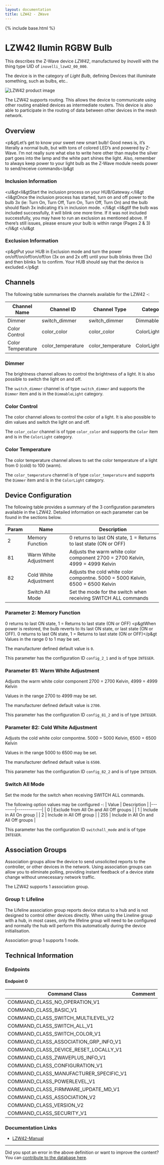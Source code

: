 ```yaml
---
layout: documentation
title: LZW42 - ZWave
---
```


{% include base.html %}

# LZW42 Ilumin RGBW Bulb
This describes the Z-Wave device *LZW42*, manufactured by *Inovelli* with the thing type UID of ```inovelli_lzw42_00_000```.

The device is in the category of *Light Bulb*, defining Devices that illuminate something, such as bulbs, etc..

![LZW42 product image](https://opensmarthouse.org/zwavedatabase/1165/image/)


The LZW42 supports routing. This allows the device to communicate using other routing enabled devices as intermediate routers.  This device is also able to participate in the routing of data between other devices in the mesh network.

## Overview

<p&gtLet’s get to know your sweet new smart bulb! Good news is, it’s literally a normal bulb, but with tons of colored LED’s and powered by Z-Wave. I’m not really sure what else to write here other than maybe the silver part goes into the lamp and the white part shines the light. Also, remember to always keep power to your light bulb as the Z-Wave module needs power to send/receive commands</p&gt

### Inclusion Information

<ul&gt<li&gtStart the inclusion process on your HUB/Gateway.</li&gt <li&gtOnce the inclusion process has started, turn on and off power to the bulb 3x (ie: Turn On, Turn Off, Turn On, Turn Off, Turn On) and the bulb should flash 3x indicating it’s in inclusion mode. </li&gt <li&gtIf the bulb was included successfully, it will blink one more time. If it was not included successfully, you may have to run an exclusion as mentioned above. If there’s still issues, please ensure your bulb is within range (Pages 2 & 3)</li&gt </ul&gt

### Exclusion Information

<p&gtPut your HUB in Exclusion mode and turn the power on/off/on/off/on/off/on (3x on and 2x off) until your bulb blinks three (3x) and then blinks 1x to confirm. Your HUB should say that the device is excluded.</p&gt

## Channels

The following table summarises the channels available for the LZW42 -:

| Channel Name | Channel ID | Channel Type | Category | Item Type |
|--------------|------------|--------------|----------|-----------|
| Dimmer | switch_dimmer | switch_dimmer | DimmableLight | Dimmer | 
| Color Control | color_color | color_color | ColorLight | Color | 
| Color Temperature | color_temperature | color_temperature | ColorLight | Dimmer | 

### Dimmer
The brightness channel allows to control the brightness of a light.
            It is also possible to switch the light on and off.

The ```switch_dimmer``` channel is of type ```switch_dimmer``` and supports the ```Dimmer``` item and is in the ```DimmableLight``` category.

### Color Control
The color channel allows to control the color of a light.
            It is also possible to dim values and switch the light on and off.

The ```color_color``` channel is of type ```color_color``` and supports the ```Color``` item and is in the ```ColorLight``` category.

### Color Temperature
The color temperature channel allows to set the color
            temperature of a light from 0 (cold) to 100 (warm).

The ```color_temperature``` channel is of type ```color_temperature``` and supports the ```Dimmer``` item and is in the ```ColorLight``` category.



## Device Configuration

The following table provides a summary of the 3 configuration parameters available in the LZW42.
Detailed information on each parameter can be found in the sections below.

| Param | Name  | Description |
|-------|-------|-------------|
| 2 | Memory Function | 0 returns to last ON state, 1 = Returns to last state (ON or OFF) |
| 81 | Warm White Adjustment | Adjusts the warm white color component 2700 = 2700 Kelvin, 4999 = 4999 Kelvin |
| 82 | Cold White Adjustment | Adjusts the cold white color compontne. 5000 = 5000 Kelvin, 6500 = 6500 Kelvin |
|  | Switch All Mode | Set the mode for the switch when receiving SWITCH ALL commands |

### Parameter 2: Memory Function

0 returns to last ON state, 1 = Returns to last state (ON or OFF)
<p&gtWhen power is restored, the bulb reverts to its last ON state, or last state (ON or OFF). 0 returns to last ON state, 1 = Returns to last state (ON or OFF)</p&gt
Values in the range 0 to 1 may be set.

The manufacturer defined default value is ```0```.

This parameter has the configuration ID ```config_2_1``` and is of type ```INTEGER```.


### Parameter 81: Warm White Adjustment

Adjusts the warm white color component 2700 = 2700 Kelvin, 4999 = 4999 Kelvin

Values in the range 2700 to 4999 may be set.

The manufacturer defined default value is ```2700```.

This parameter has the configuration ID ```config_81_2``` and is of type ```INTEGER```.


### Parameter 82: Cold White Adjustment

Adjusts the cold white color compontne. 5000 = 5000 Kelvin, 6500 = 6500 Kelvin

Values in the range 5000 to 6500 may be set.

The manufacturer defined default value is ```6500```.

This parameter has the configuration ID ```config_82_2``` and is of type ```INTEGER```.

### Switch All Mode

Set the mode for the switch when receiving SWITCH ALL commands.

The following option values may be configured -:
| Value  | Description |
|--------|-------------|
| 0 | Exclude from All On and All Off groups |
| 1 | Include in All On group |
| 2 | Include in All Off group |
| 255 | Include in All On and All Off groups |

This parameter has the configuration ID ```switchall_mode``` and is of type ```INTEGER```.


## Association Groups

Association groups allow the device to send unsolicited reports to the controller, or other devices in the network. Using association groups can allow you to eliminate polling, providing instant feedback of a device state change without unnecessary network traffic.

The LZW42 supports 1 association group.

### Group 1: Lifeline

The Lifeline association group reports device status to a hub and is not designed to control other devices directly. When using the Lineline group with a hub, in most cases, only the lifeline group will need to be configured and normally the hub will perform this automatically during the device initialisation.

Association group 1 supports 1 node.

## Technical Information

### Endpoints

#### Endpoint 0

| Command Class | Comment |
|---------------|---------|
| COMMAND_CLASS_NO_OPERATION_V1| |
| COMMAND_CLASS_BASIC_V1| |
| COMMAND_CLASS_SWITCH_MULTILEVEL_V2| |
| COMMAND_CLASS_SWITCH_ALL_V1| |
| COMMAND_CLASS_SWITCH_COLOR_V1| |
| COMMAND_CLASS_ASSOCIATION_GRP_INFO_V1| |
| COMMAND_CLASS_DEVICE_RESET_LOCALLY_V1| |
| COMMAND_CLASS_ZWAVEPLUS_INFO_V1| |
| COMMAND_CLASS_CONFIGURATION_V1| |
| COMMAND_CLASS_MANUFACTURER_SPECIFIC_V1| |
| COMMAND_CLASS_POWERLEVEL_V1| |
| COMMAND_CLASS_FIRMWARE_UPDATE_MD_V1| |
| COMMAND_CLASS_ASSOCIATION_V2| |
| COMMAND_CLASS_VERSION_V2| |
| COMMAND_CLASS_SECURITY_V1| |

### Documentation Links

* [LZW42-Manual](https://opensmarthouse.org/zwavedatabase/1165/LZW42-Manual.pdf)

---

Did you spot an error in the above definition or want to improve the content?
You can [contribute to the database here](https://opensmarthouse.org/zwavedatabase/1165).
